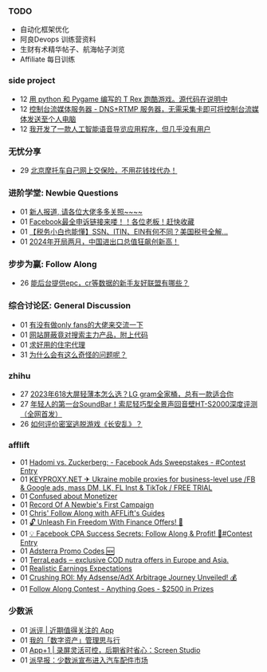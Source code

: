 ### TODO
-  自动化框架优化
-  阿良Devops 训练营资料
-  生财有术精华帖子、航海帖子浏览
-  Affiliate 每日训练

### side project
<!-- sideproject:START -->
-  12 [用 python 和 Pygame 编写的 T Rex 跑酷游戏。源代码在说明中](https://www.youtube.com/watch?v=pZySIXSelCA)
-  12 [控制台流媒体服务器 - DNS+RTMP 服务器，无需采集卡即可将控制台流媒体发送至个人电脑](https://github.com/Aioros/console-streaming-server)
-  12 [我开发了一款人工智能语音导览应用程序，但几乎没有用户](https://www.reddit.com/r/SideProject/comments/18gpp0e/ive_built_an_ai_audio_tour_app_but_have_almost_no/)<!-- sideproject:END -->


### 无忧分享
<!-- ruyo:START -->
-  29 [北京摩托车自己网上交保险，不用花钱找代办！](https://51.ruyo.net/18634.html)<!-- ruyo:END -->

### 进阶学堂: Newbie Questions
<!-- advertcn1:START -->
-  01 [新人报道, 请各位大佬多多关照~~~~](https://www.advertcn.com/thread-114541-1-1.html)
-  01 [Facebook最全申诉链接来喽！！各位老板！赶快收藏](https://www.advertcn.com/thread-114539-1-1.html)
-  01 [【税务小白也能懂】SSN、ITIN、EIN有何不同？美国税号全解...](https://www.advertcn.com/thread-114533-1-1.html)
-  01 [2024年开局两月，中国进出口总值狂飙创新高！](https://www.advertcn.com/thread-114532-1-1.html)<!-- advertcn1:END -->

### 步步为赢: Follow Along
<!-- advertcn2:START -->
-  26 [能后台提供epc，cr等数据的新手友好联盟有哪些？](https://www.advertcn.com/thread-114470-1-1.html)<!-- advertcn2:END -->

### 综合讨论区: General Discussion
<!-- advertcn3:START -->
-  01 [有没有做only fans的大佬来交流一下](https://www.advertcn.com/thread-114542-1-1.html)
-  01 [网站屏蔽竟对搜索主力产品，附上代码](https://www.advertcn.com/thread-114540-1-1.html)
-  01 [求好用的住宅代理](https://www.advertcn.com/thread-114538-1-1.html)
-  31 [为什么会有这么奇怪的问题呢？](https://www.advertcn.com/thread-114530-1-1.html)<!-- advertcn3:END -->


### zhihu
<!-- zhihu:START -->
-  27 [2023年618大屏轻薄本怎么选？LG gram全家桶，总有一款适合你](http://zhuanlan.zhihu.com/p/632641888?utm_campaign=rss&utm_medium=rss&utm_source=rss&utm_content=title)
-  27 [年轻人的第一台SoundBar！索尼轻巧型全景声回音壁HT-S2000深度评测（全网首发）](http://zhuanlan.zhihu.com/p/630990296?utm_campaign=rss&utm_medium=rss&utm_source=rss&utm_content=title)
-  26 [如何评价密室逃脱游戏《长安乱》？](http://www.zhihu.com/question/563950552/answer/3045961312?utm_campaign=rss&utm_medium=rss&utm_source=rss&utm_content=title)<!-- zhihu:END -->

### afflift
<!-- afflift:START -->
-  01 [Hadomi vs. Zuckerberg: - Facebook Ads Sweepstakes - #Contest Entry](https://afflift.com/f/threads/hadomi-vs-zuckerberg-facebook-ads-sweepstakes-contest-entry.12846/)
-  01 [KEYPROXY.NET ✈ Ukraine mobile proxies for business-level use /FB &amp; Google ads, mass DM, LK, FL Inst &amp; TikTok / FREE TRIAL](https://afflift.com/f/threads/keyproxy-net-%E2%9C%88-ukraine-mobile-proxies-for-business-level-use-fb-google-ads-mass-dm-lk-fl-inst-tiktok-free-trial.12900/)
-  01 [Confused about Monetizer](https://afflift.com/f/threads/confused-about-monetizer.12898/)
-  01 [Record Of A Newbie&#39;s First Campaign](https://afflift.com/f/threads/record-of-a-newbies-first-campaign.12826/)
-  01 [Chris&#39; Follow Along with AFFLift&#39;s Guides](https://afflift.com/f/threads/chris-follow-along-with-afflifts-guides.12859/)
-  01 [🔓 Unleash Fin Freedom With Finance Offers! 🌟](https://afflift.com/f/threads/%F0%9F%94%93-unleash-fin-freedom-with-finance-offers-%F0%9F%8C%9F.12863/)
-  01 [💡 Facebook CPA Success Secrets: Follow Along &amp; Profit! 💸#Contest Entry](https://afflift.com/f/threads/%F0%9F%92%A1-facebook-cpa-success-secrets-follow-along-profit-%F0%9F%92%B8-contest-entry.12886/)
-  01 [Adsterra Promo Codes 🆕](https://afflift.com/f/threads/adsterra-promo-codes-%F0%9F%86%95.12769/)
-  01 [TerraLeads ‒ exclusive COD nutra offers in Europe and Asia.](https://afflift.com/f/threads/terraleads-%E2%80%92-exclusive-cod-nutra-offers-in-europe-and-asia.3287/)
-  01 [Realistic Earnings Expectations](https://afflift.com/f/threads/realistic-earnings-expectations.12894/)
-  01 [Crushing ROI: My Adsense/AdX Arbitrage Journey Unveiled! 💰](https://afflift.com/f/threads/crushing-roi-my-adsense-adx-arbitrage-journey-unveiled-%F0%9F%92%B0.12228/)
-  01 [Follow Along Contest - Anything Goes - $2500 in Prizes](https://afflift.com/f/threads/follow-along-contest-anything-goes-2500-in-prizes.12808/)<!-- afflift:END -->

### 少数派
<!-- sspai:START -->
-  01 [派评 | 近期值得关注的 App](https://sspai.com/post/87733)
-  01 [我的「数字资产」管理思与行](https://sspai.com/post/87694)
-  01 [App+1 | 录屏灵活可控，后期省时省心：Screen Studio](https://sspai.com/post/86574)
-  01 [派早报：少数派宣布进入汽车配件市场](https://sspai.com/post/87713)<!-- sspai:END -->
